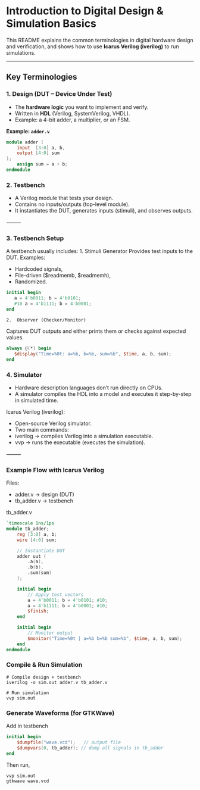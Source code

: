 # Introduction to Digital Design & Simulation Basics

This README explains the common terminologies in digital hardware design and verification, and shows how to use **Icarus Verilog (iverilog)** to run simulations.

---

## Key Terminologies

### 1. **Design (DUT – Device Under Test)**
- The **hardware logic** you want to implement and verify.
- Written in **HDL** (Verilog, SystemVerilog, VHDL).
- Example: a 4-bit adder, a multiplier, or an FSM.

**Example: `adder.v`**
```verilog
module adder (
    input  [3:0] a, b,
    output [4:0] sum
);
    assign sum = a + b;
endmodule
```

### 2. **Testbench**
-	A Verilog module that tests your design.
-	Contains no inputs/outputs (top-level module).
-	It instantiates the DUT, generates inputs (stimuli), and observes outputs.

⸻

### 3. **Testbench Setup**

A testbench usually includes:
	1.	Stimuli Generator
Provides test inputs to the DUT. Examples:
-	Hardcoded signals,
-	File-driven ($readmemb, $readmemh),
-	Randomized.

```verilog
initial begin
   a = 4'b0011; b = 4'b0101;
   #10 a = 4'b1111; b = 4'b0001;
end

```
	2.	Observer (Checker/Monitor)
Captures DUT outputs and either prints them or checks against expected values.

```verilog
always @(*) begin
   $display("Time=%0t: a=%b, b=%b, sum=%b", $time, a, b, sum);
end
```
### 4. **Simulator**
- Hardware description languages don’t run directly on CPUs.
- A simulator compiles the HDL into a model and executes it step-by-step in simulated time.

Icarus Verilog (iverilog):
- Open-source Verilog simulator.
- Two main commands:
- iverilog → compiles Verilog into a simulation executable.
- vvp → runs the executable (executes the simulation).

⸻

### Example Flow with Icarus Verilog

Files:
  * adder.v → design (DUT)
  * tb_adder.v → testbench


tb_adder.v

```verilog
`timescale 1ns/1ps
module tb_adder;
    reg [3:0] a, b;
    wire [4:0] sum;

    // Instantiate DUT
    adder uut (
        .a(a),
        .b(b),
        .sum(sum)
    );

    initial begin
        // Apply test vectors
        a = 4'b0011; b = 4'b0101; #10;
        a = 4'b1111; b = 4'b0001; #10;
        $finish;
    end

    initial begin
        // Monitor output
        $monitor("Time=%0t | a=%b b=%b sum=%b", $time, a, b, sum);
    end
endmodule

```

### Compile & Run Simulation

```
# Compile design + testbench
iverilog -o sim.out adder.v tb_adder.v

# Run simulation
vvp sim.out

```
### Generate Waveforms (for GTKWave)

Add in testbench

```verilog
initial begin
    $dumpfile("wave.vcd");   // output file
    $dumpvars(0, tb_adder); // dump all signals in tb_adder
end

```
Then run,

```
vvp sim.out
gtkwave wave.vcd

```




